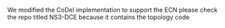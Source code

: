 We modified the CoDel implementation to support the ECN
please check the repo titled NS3-DCE because it contains the topology code 
